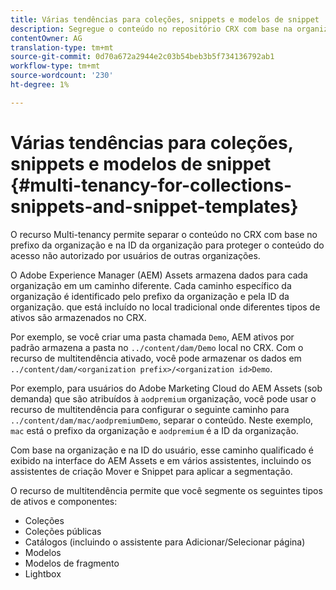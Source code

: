 ```yaml
---
title: Várias tendências para coleções, snippets e modelos de snippet
description: Segregue o conteúdo no repositório CRX com base na organização do cliente para impedir o acesso não autorizado.
contentOwner: AG
translation-type: tm+mt
source-git-commit: 0d70a672a2944e2c03b54beb3b5f734136792ab1
workflow-type: tm+mt
source-wordcount: '230'
ht-degree: 1%

---
```



# Várias tendências para coleções, snippets e modelos de snippet {#multi-tenancy-for-collections-snippets-and-snippet-templates}

O recurso Multi-tenancy permite separar o conteúdo no CRX com base no prefixo da organização e na ID da organização para proteger o conteúdo do acesso não autorizado por usuários de outras organizações.

O Adobe Experience Manager (AEM) Assets armazena dados para cada organização em um caminho diferente. Cada caminho específico da organização é identificado pelo prefixo da organização e pela ID da organização.
que está incluído no local tradicional onde diferentes tipos de ativos são armazenados no CRX.

Por exemplo, se você criar uma pasta chamada `Demo`, AEM ativos por padrão armazena a pasta no `../content/dam/Demo` local no CRX. Com o recurso de multitendência ativado, você pode armazenar os dados em `../content/dam/<organization prefix>/<organization id>Demo`.

Por exemplo, para usuários do Adobe Marketing Cloud do AEM Assets (sob demanda) que são atribuídos à `aodpremium` organização, você pode usar o recurso de multitendência para configurar o seguinte caminho para `../content/dam/mac/aodpremiumDemo`, separar o conteúdo. Neste exemplo, `mac` está o prefixo da organização e `aodpremium` é a ID da organização.

Com base na organização e na ID do usuário, esse caminho qualificado é exibido na interface do AEM Assets e em vários assistentes, incluindo os assistentes de criação Mover e Snippet para aplicar a segmentação.

O recurso de multitendência permite que você segmente os seguintes tipos de ativos e componentes:

* Coleções
* Coleções públicas
* Catálogos (incluindo o assistente para Adicionar/Selecionar página)
* Modelos
* Modelos de fragmento
* Lightbox
